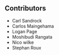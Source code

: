 ## Contributors
- Carl Sandrock
- Carlos Maingehama
- Logan Page
- Moshibudi Rangata
- Nico wilke
- Stephan Roux
